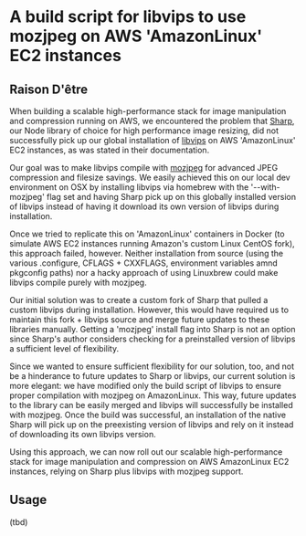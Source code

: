 # A build script for libvips to use mozjpeg on AWS 'AmazonLinux' EC2 instances

## Raison D'être

When building a scalable high-performance stack for image manipulation and compression running on AWS, we encountered the problem that [Sharp](http://sharp.dimens.io/en/stable/), our Node library of choice for high performance image resizing, did not successfully pick up our global installation of [libvips](https://jcupitt.github.io/libvips/) on AWS 'AmazonLinux' EC2 instances, as was stated in their documentation.

Our goal was to make libvips compile with [mozjpeg](https://github.com/mozilla/mozjpeg) for advanced JPEG compression and filesize savings. We easily achieved this on our local dev environment on OSX by installing libvips via homebrew with the '--with-mozjpeg' flag set and having Sharp pick up on this globally installed version of libvips instead of having it download its own version of libvips during installation.

Once we tried to replicate this on 'AmazonLinux' containers in Docker (to simulate AWS EC2 instances running Amazon's custom Linux CentOS fork), this approach failed, however. Neither installation from source (using the various .configure, CFLAGS + CXXFLAGS, environment variables amnd pkgconfig paths) nor a hacky approach of using Linuxbrew could make libvips compile purely with mozjpeg.

Our initial solution was to create a custom fork of Sharp that pulled a custom libvips during installation. However, this would have required us to maintain this fork + libvips source and merge future updates to these libraries manually. Getting a 'mozjpeg' install flag into Sharp is not an option since Sharp's author considers checking for a preinstalled version of libvips a sufficient level of flexibility.

Since we wanted to ensure sufficient flexibility for our solution, too, and not be a hinderance to future updates to Sharp or libvips, our current solution is more elegant: we have modified only the build script of libvips to ensure proper compilation with mozjpeg on AmazonLinux. This way, future updates to the library can be easily merged and libvips will successfully be installed with mozjpeg. Once the build was successful, an installation of the native Sharp will pick up on the preexisting version of libvips and rely on it instead of downloading its own libvips version.

Using this approach, we can now roll out our scalable high-performance stack for image manipulation and compression on AWS AmazonLinux EC2 instances, relying on Sharp plus libvips with mozjpeg support.

## Usage

(tbd)
